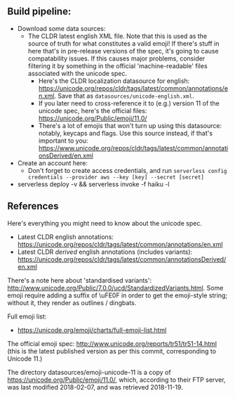 ## Build pipeline:

- Download some data sources: 
  - The CLDR latest english XML file. Note that this is used as the source of truth for what constitutes a valid emoji! If there's stuff in here that's in pre-release versions of the spec, it's going to cause compatability issues. If this causes major problems, consider filtering it by something in the official 'machine-readable' files associated with the unicode spec. 
    - Here's the CLDR localization datasource for english: https://unicode.org/repos/cldr/tags/latest/common/annotations/en.xml. Save that as `datasources/unicode-english.xml`.
    - If you later need to cross-reference it to (e.g.) version 11 of the unicode spec, here's the official files: https://unicode.org/Public/emoji/11.0/
    - There's a lot of emojis that won't turn up using this datasource: notably, keycaps and flags. Use this source instead, if that's important to you: https://www.unicode.org/repos/cldr/tags/latest/common/annotationsDerived/en.xml
- Create an account here: 
  - Don't forget to create access credentials, and run `serverless config credentials --provider aws --key [key] --secret [secret]`
- serverless deploy -v && serverless invoke -f haiku -l


## References

Here's everything you might need to know about the unicode spec.
- Latest CLDR english annotations: https://unicode.org/repos/cldr/tags/latest/common/annotations/en.xml
- Latest CLDR _derived_ english annotations (includes variants): https://unicode.org/repos/cldr/tags/latest/common/annotationsDerived/en.xml

There's a note here about 'standardised variants': http://www.unicode.org/Public/7.0.0/ucd/StandardizedVariants.html. Some emoji require adding a suffix of \uFE0F in order to get the emoji-style string; without it, they render as outlines / dingbats.

Full emoji list:
- https://unicode.org/emoji/charts/full-emoji-list.html

The official emoji spec: http://www.unicode.org/reports/tr51/tr51-14.html (this is the latest published version as per this commit, corresponding to Unicode 11.)

The directory datasources/emoji-unicode-11 is a copy of https://unicode.org/Public/emoji/11.0/, which, according to their FTP server, was last modified 2018-02-07, and was retrieved 2018-11-19.
